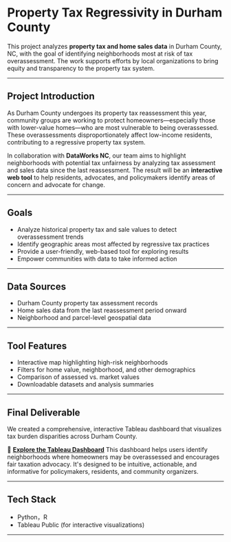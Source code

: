 # Property Tax Regressivity in Durham County

This project analyzes **property tax and home sales data** in Durham County, NC, with the goal of identifying neighborhoods most at risk of tax overassessment. The work supports efforts by local organizations to bring equity and transparency to the property tax system.

---

## Project Introduction

As Durham County undergoes its property tax reassessment this year, community groups are working to protect homeowners—especially those with lower-value homes—who are most vulnerable to being overassessed. These overassessments disproportionately affect low-income residents, contributing to a regressive property tax system.

In collaboration with **DataWorks NC**, our team aims to highlight neighborhoods with potential tax unfairness by analyzing tax assessment and sales data since the last reassessment. The result will be an **interactive web tool** to help residents, advocates, and policymakers identify areas of concern and advocate for change.

---

## Goals

* Analyze historical property tax and sale values to detect overassessment trends
* Identify geographic areas most affected by regressive tax practices
* Provide a user-friendly, web-based tool for exploring results
* Empower communities with data to take informed action

---

## Data Sources

* Durham County property tax assessment records
* Home sales data from the last reassessment period onward
* Neighborhood and parcel-level geospatial data

---

## Tool Features

* Interactive map highlighting high-risk neighborhoods
* Filters for home value, neighborhood, and other demographics
* Comparison of assessed vs. market values
* Downloadable datasets and analysis summaries

---

## Final Deliverable

We created a comprehensive, interactive Tableau dashboard that visualizes tax burden disparities across Durham County.

🔗 **[Explore the Tableau Dashboard](https://public.tableau.com/app/profile/ziyin.zheng/viz/visualization_17491794421990/Mapcompare?publish=yes)**
This dashboard helps users identify neighborhoods where homeowners may be overassessed and encourages fair taxation advocacy. It's designed to be intuitive, actionable, and informative for policymakers, residents, and community organizers.

---

## Tech Stack

* Python，R
* Tableau Public (for interactive visualizations)

---

